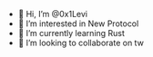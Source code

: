 - 👋 Hi, I’m @0x1Levi
- 👀 I’m interested in New Protocol
- 🌱 I’m currently learning Rust
- 💞️ I’m looking to collaborate on tw


<!---
0x1Levi/0x1Levi is a ✨ special ✨ repository because its `README.md` (this file) appears on your GitHub profile.
You can click the Preview link to take a look at your changes.
--->
